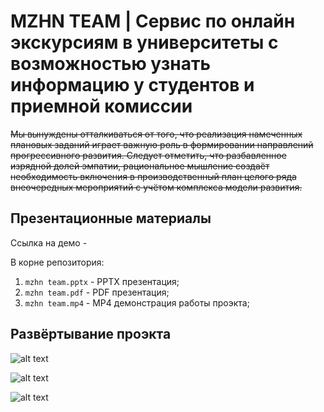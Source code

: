 # MZHN TEAM | Сервис по онлайн экскурсиям в университеты с возможностью узнать информацию у студентов и приемной комиссии

~~Мы вынуждены отталкиваться от того, что реализация намеченных плановых заданий играет важную роль в формировании направлений прогрессивного развития. Следует отметить, что разбавленное изрядной долей эмпатии, рациональное мышление создаёт необходимость включения в производственный план целого ряда внеочередных мероприятий с учётом комплекса модели развития.~~

## Презентационные материалы

Ссылка на демо - 

В корне репозитория:
  1. ```mzhn team.pptx``` - PPTX презентация;
  2. ```mzhn team.pdf``` - PDF презентация;
  3. ```mzhn team.mp4``` - MP4 демонстрация работы проэкта;

## Развёртывание проэкта

![alt text](http://mzhn.fun:9000/docs/landing-page.png)

![alt text](http://mzhn.fun:9000/docs/panoramas.png)

![alt text](http://mzhn.fun:9000/docs/auth-page.png)
